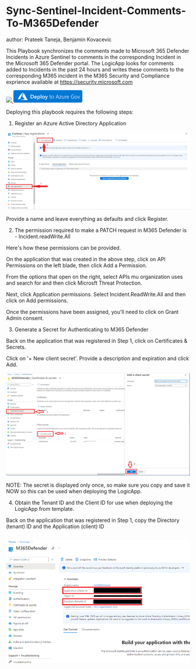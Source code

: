 # Sync-Sentinel-Incident-Comments-To-M365Defender
author: Prateek Taneja, Benjamin Kovacevic

This Playbook synchronizes the comments made to Microsoft 365 Defender Incidents in Azure Sentinel to comments in the corresponding Incident in the Microsoft 365 Defender portal. The LogicApp looks for comments added to Incidents in the past 24 hours and writes these comments to the corresponding M365 incident in the M365 Security and Compliance exprience available at https://security.microsoft.com

<a href=https://portal.azure.com/#create/Microsoft.Template/uri/https%3A%2F%2Fraw.githubusercontent.com%2Fmsprateek%2FAzure-Sentinel%2FPrateekTaneja1%2FPlaybooks%2FSync-Sentinel-Incident-Comments-To-M365Defender%2Fazuredeploy.json target="_blank">
    <img src=https://aka.ms/deploytoazurebutton/>
</a>
<a href=https://portal.azure.us/#create/Microsoft.Template/uri/https%3A%2F%2Fraw.githubusercontent.com%2Fmsprateek%2FAzure-Sentinel%2FPrateekTaneja1%2FPlaybooks%2FSync-Sentinel-Incident-Comments-To-M365Defender%2Fazuredeploy.json target="_blank">
<img src=https://raw.githubusercontent.com/Azure/azure-quickstart-templates/master/1-CONTRIBUTION-GUIDE/images/deploytoazuregov.png>
</a>

Deploying this playbook requires the following steps:

1. Register an Azure Active Directory Application

![screenshot](./images/AzureADAppRegistration.PNG)

Provide a name and leave everything as defaults and click Register.

2. The permission required to make a PATCH request in M365 Defender is - Incident.readWrite.All

Here's how these permissions can be provided.

On the application that was created in the above step, click on API Permissions on the left blade, then click Add a  Permission.

From the options that open on the right, select APIs mu organization uses and search for and then click Microsft Threat Protection. 

Next, click Application permissions. Select Incident.ReadWrite.All and then click on Add permissions.

Once the permissions have been assigned, you'll need to click on Grant Admin consent.

3. Generate a Secret for Authenticating to M365 Defender

Back on the application that was registered in Step 1, click on Certificates & Secrets.

Click on '+ New client secret'. Provide a description and expiration and click Add.

![screenshot](./images/Secret.PNG)

NOTE: The secret is displayed only once, so make sure you copy and save it NOW so this can be used when deploying the LogicApp.

4. Obtain the Tenant ID and the Client ID for use when deploying the LogicApp from template.

Back on the application that was registered in Step 1, copy the Directory (tenant) ID and the Application (client) ID

![screenshot](./images/IDs.JPG)
-------------------------------------------------------------------------------------------